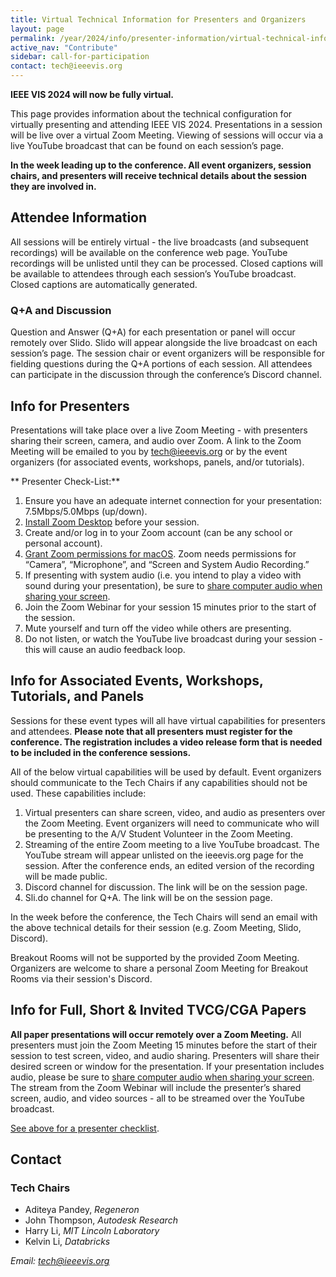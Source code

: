 ```yaml
---
title: Virtual Technical Information for Presenters and Organizers
layout: page
permalink: /year/2024/info/presenter-information/virtual-technical-information
active_nav: "Contribute"
sidebar: call-for-participation
contact: tech@ieeevis.org
---
```

**IEEE VIS 2024 will now be fully virtual.**

This page provides information about the technical configuration for virtually presenting and attending IEEE VIS 2024. Presentations in a session will be live over a virtual Zoom Meeting. Viewing of sessions will occur via a live YouTube broadcast that can be found on each session’s page.

**In the week leading up to the conference. All event organizers, session chairs, and presenters will receive technical details about the session they are involved in.**


## Attendee Information
All sessions will be entirely virtual - the live broadcasts (and subsequent recordings) will be available on the conference web page. YouTube recordings will be unlisted until they can be processed. Closed captions will be available to attendees through each session’s YouTube broadcast. Closed captions are automatically generated.

### Q+A and Discussion
Question and Answer (Q+A) for each presentation or panel will occur remotely over Slido. Slido will appear alongside the live broadcast on each session’s page. The session chair or event organizers will be responsible for fielding questions during the Q+A portions of each session. All attendees can participate in the discussion through the conference’s Discord channel.

## Info for Presenters

Presentations will take place over a live Zoom Meeting - with presenters sharing their screen, camera, and audio over Zoom. A link to the Zoom Meeting will be emailed to you by tech@ieeevis.org or by the event organizers (for associated events, workshops, panels, and/or tutorials).

** Presenter Check-List:**
1. Ensure you have an adequate internet connection for your presentation: 7.5Mbps/5.0Mbps (up/down).
2. [Install Zoom Desktop](https://zoom.us/download) before your session.
3. Create and/or log in to your Zoom account (can be any school or personal account).
4. [Grant Zoom permissions for macOS](https://support.zoom.com/hc/en/article?id=zm_kb&sysparm_article=KB0064868). Zoom needs permissions for “Camera”, “Microphone”, and “Screen and System Audio Recording.”
5. If presenting with system audio (i.e. you intend to play a video with sound during your presentation), be sure to [share computer audio when sharing your screen](https://support.zoom.com/hc/en/article?id=zm_kb&sysparm_article=KB0063608#h_01GBXFBZ8GBD3Z3YV70YRETA7Y). 
6. Join the Zoom Webinar for your session 15 minutes prior to the start of the session.
7. Mute yourself and turn off the video while others are presenting.
8. Do not listen, or watch the YouTube live broadcast during your session - this will cause an audio feedback loop.


## Info for Associated Events, Workshops, Tutorials, and Panels
Sessions for these event types will all have virtual capabilities for presenters and attendees. **Please note that all presenters must register for the conference. The registration includes a video release form that is needed to be included in the conference sessions.**

All of the below virtual capabilities will be used by default. Event organizers should communicate to the Tech Chairs if any capabilities should not be used. These capabilities include: 
1. Virtual presenters can share screen, video, and audio as presenters over the Zoom Meeting. Event organizers will need to communicate who will be presenting to the A/V Student Volunteer in the Zoom Meeting.
2. Streaming of the entire Zoom meeting to a live YouTube broadcast. The YouTube stream will appear unlisted on the ieeevis.org page for the session. After the conference ends, an edited version of the recording will be made public.
3. Discord channel for discussion. The link will be on the session page.
4. Sli.do channel for Q+A. The link will be on the session page.

In the week before the conference, the Tech Chairs will send an email with the above technical details for their session (e.g. Zoom Meeting, Slido, Discord).

Breakout Rooms will not be supported by the provided Zoom Meeting. Organizers are welcome to share a personal Zoom Meeting for Breakout Rooms via their session's Discord.

## Info for Full, Short & Invited TVCG/CGA Papers
**All paper presentations will occur remotely over a Zoom Meeting.** All presenters must join the Zoom Meeting 15 minutes before the start of their session to test screen, video, and audio sharing. Presenters will share their desired screen or window for the presentation. If your presentation includes audio, please be sure to [share computer audio when sharing your screen](https://support.zoom.com/hc/en/article?id=zm_kb&sysparm_article=KB0063608#h_01GBXFBZ8GBD3Z3YV70YRETA7Y). The stream from the Zoom Webinar will include the presenter’s shared screen, audio, and video sources - all to be streamed over the YouTube broadcast.

[See above for a presenter checklist](#info-for-presenters).

## Contact

### Tech Chairs

* Aditeya Pandey, *Regeneron* 
* John Thompson, *Autodesk Research*
* Harry Li, *MIT Lincoln Laboratory*
* Kelvin Li, *Databricks*

*Email: [tech@ieeevis.org](mailto:tech@ieeevis.org)*
